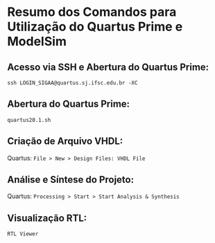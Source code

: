 # Resumo dos Comandos para Utilização do Quartus Prime e ModelSim

## Acesso via SSH e Abertura do Quartus Prime:
```
ssh LOGIN_SIGAA@quartus.sj.ifsc.edu.br -XC
```

## Abertura do Quartus Prime:
```
quartus20.1.sh
```
## Criação de Arquivo VHDL:

Quartus: `File > New > Design Files: VHDL File`
## Análise e Síntese do Projeto:

Quartus: `Processing > Start > Start Analysis & Synthesis`
##  Visualização RTL:
```
RTL Viewer
```
